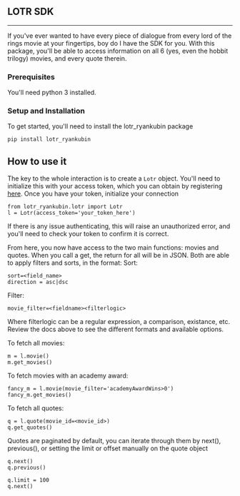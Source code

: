 ## LOTR SDK
***
If you've ever wanted to have every piece of dialogue from every lord of the rings movie at your fingertips, boy do I have the SDK for you.  With this package, you'll be able to access information on all 6 (yes, even the hobbit trilogy) movies, and every quote therein.

### Prerequisites
You'll need python 3 installed.

### Setup and Installation
To get started, you'll need to install the lotr_ryankubin package

```
pip install lotr_ryankubin
```

## How to use it
The key to the whole interaction is to create a `Lotr` object.  You'll need to initialize this with your access token, which you can obtain by registering [here](https://the-one-api.dev/).
Once you have your token, initialize your connection
```
from lotr_ryankubin.lotr import Lotr
l = Lotr(access_token='your_token_here')
```
If there is any issue authenticating, this will raise an unauthorized error, and you'll need to check your token to confirm it is correct.

From here, you now have access to the two main functions: movies and quotes. When you call a get, the return for all will be in JSON.  Both are able to apply filters and sorts, in the format:
Sort:
```
sort=<field_name>
direction = asc|dsc
```
Filter:
```
movie_filter=<fieldname><filterlogic>
```
Where filterlogic can be a regular expression, a comparison, existance, etc.  Review the docs above to see the different formats and available options.

To fetch all movies:
```
m = l.movie()
m.get_movies()
```

To fetch movies with an academy award:
```
fancy_m = l.movie(movie_filter='academyAwardWins>0')
fancy_m.get_movies()
```

To fetch all quotes:
```
q = l.quote(movie_id=<movie_id>)
q.get_quotes()
```

Quotes are paginated by default, you can iterate through them by next(), previous(), or setting the limit or offset manually on the quote object
```
q.next()
q.previous()

q.limit = 100
q.next()
